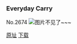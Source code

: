 ### Everyday Carry
No.2674
![图片不见了~~~](https://imgs.xkcd.com/comics/everyday_carry.png)

[原址](https://xkcd.com//2674) [下载](https://imgs.xkcd.com/comics/everyday_carry.png)


